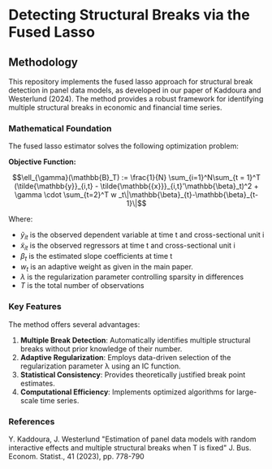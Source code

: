 # Detecting Structural Breaks via the Fused Lasso

## Methodology

This repository implements the fused lasso approach for structural break detection in panel data models, as developed in our paper of Kaddoura and Westerlund (2024). The method provides a robust framework for identifying multiple structural breaks in economic and financial time series.

### Mathematical Foundation

The fused lasso estimator solves the following optimization problem:

**Objective Function:**

$$\ell_{\gamma}(\mathbb{B}_T) := \frac{1}{N} \sum_{i=1}^N\sum_{t = 1}^T (\tilde{\mathbb{y}}_{i,t} - \tilde{\mathbb{{x}}}_{i,t}'\mathbb{\beta}_t)^2
    + \gamma \cdot \sum_{t=2}^T w _t\|\mathbb{\beta}_{t}-\mathbb{\beta}_{t-1}\|$$

Where:
- $\tilde{y}_{it}$ is the observed dependent variable at time t and cross-sectional unit i
- $\tilde{x}_{it}$ is the observed  regressors at time t and cross-sectional unit i
- $\beta_t$ is the estimated slope coefficients at time t
- $w_t$ is an adaptive weight as given in the main paper.
- $\lambda$ is the regularization parameter controlling sparsity in differences
- $T$ is the total number of observations

### Key Features

The method offers several advantages:

1. **Multiple Break Detection**: Automatically identifies multiple structural breaks without prior knowledge of their number.
2. **Adaptive Regularization**: Employs data-driven selection of the regularization parameter λ using an IC function.
3. **Statistical Consistency**: Provides theoretically justified break point estimates.
4. **Computational Efficiency**: Implements optimized algorithms for large-scale time series.


### References
Y. Kaddoura, J. Westerlund "Estimation of panel data models with random interactive effects and multiple structural breaks when T is fixed" J. Bus. Econom. Statist., 41 (2023), pp. 778-790
